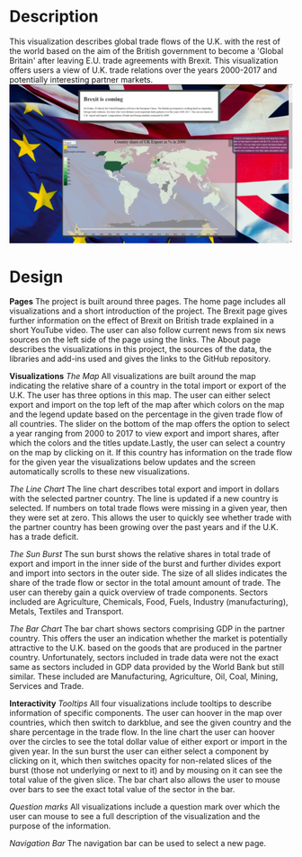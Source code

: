 # Description
This visualization describes global trade flows of the U.K. with the rest of the world based on the aim of the British government to become a 'Global Britain' after leaving E.U. trade agreements with Brexit. This visualization offers users a view of U.K. trade relations over the years 2000-2017 and potentially interesting partner markets.
![alt text](https://github.com/petersjanjaap/project/blob/master/Images/Index_p1.png)

# Design
**Pages**
The project is built around three pages. The home page includes all visualizations and a short introduction of the project. The Brexit page gives further information on the effect of Brexit on British trade explained in a short YouTube video. The user can also follow current news from six news sources on the left side of the page using the links. The About page describes the visualizations in this project, the sources of the data, the libraries and add-ins used and gives the links to the GitHub repository. 

**Visualizations**
_The Map_
All visualizations are built around the map indicating the relative share of a country in the total import or export of the U.K. The user has three options in this map. The user can either select export and import on the top left of the map after which colors on the map and the legend update based on the percentage in the given trade flow of all countries. The slider on the bottom of the map offers the option to select a year ranging from 2000 to 2017 to view export and import shares, after which the colors and the titles update.Lastly, the user can select a country on the map by clicking on it. If this country has information on the trade flow for the given year the visualizations below updates and the screen automatically scrolls to these new visualizations.

_The Line Chart_
The line chart describes total export and import in dollars with the selected partner country. The line is updated if a new country is selected. If numbers on total trade flows were missing in a given year, then they were set at zero. This allows the user to quickly see whether trade with the partner country has been growing over the past years and if the U.K. has a trade deficit.

_The Sun Burst_
The sun burst shows the relative shares in total trade of export and import in the inner side of the burst and further divides export and import into sectors in the outer side. The size of all slides indicates the share of the trade flow or sector in the total amount amount of trade. The user can thereby gain a quick overview of trade components. Sectors included are Agriculture, Chemicals, Food, Fuels, Industry (manufacturing), Metals, Textiles and Transport.

_The Bar Chart_
The bar chart shows sectors comprising GDP in the partner country. This offers the user an indication whether the market is potentially attractive to the U.K. based on the goods that are produced in the partner country. Unfortunately, sectors included in trade data were not the exact same as sectors included in GDP data provided by the World Bank but still similar. These included are Manufacturing, Agriculture, Oil, Coal, Mining, Services and Trade. 

**Interactivity**
_Tooltips_
All four visualizations include tooltips to describe information of specific components. The user can hoover in the map over countries, which then switch to darkblue, and see the given country and the share percentage in the trade flow. In the line chart the user can hoover over the circles to see the total dollar value of either export or import in the given year. In the sun burst the user can either select a component by clicking on it, which then switches opacity for non-related slices of the burst (those not underlying or next to it) and by mousing on it can see the total value of the given slice. The bar chart also allows the user to mouse over bars to see the exact total value of the sector in the bar.

_Question marks_
All visualizations include a question mark over which the user can mouse to see a full description of the visualization and the purpose of the information.

_Navigation Bar_
The navigation bar can be used to select a new page.
